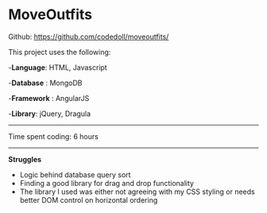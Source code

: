 MoveOutfits
===================

Github: https://github.com/codedoll/moveoutfits/

This project uses the following:
 
 -**Language**: HTML, Javascript

 -**Database** : MongoDB
 
 -**Framework** : AngularJS
 
 -**Library**: jQuery, Dragula


----------

Time spent coding: 6 hours

----------

**Struggles**
 - Logic behind database query sort
 - Finding a good library for drag and drop functionality
 - The library I used was either not agreeing with my CSS styling or needs better DOM control on horizontal ordering
 